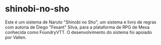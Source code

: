 # shinobi-no-sho
Este é um sistema de Naruto "Shinobi no Sho", um sistema e livro de regras com autoria de Diego "Fesant" Silva, para a plataforma de RPG de Mesa conhecida como FoundryVTT. O desenvolvimento do sistema foi apoiado por Vallen.
